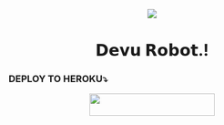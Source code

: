 

<p align="center">
  <img src="https://telegra.ph/file/016d8f006abeb5ecff6a7.png">
<h1 align="center"><b> 𝗗𝗲𝘃𝘂 𝗥𝗼𝗯𝗼𝘁.! </b></h1>

### DEPLOY TO HEROKU⤵️
<p align="center"><a href="https://heroku.com/deploy?template=https://github.com/HYPER-AD17/NubX"> <img src="https://img.shields.io/badge/Deploy%20To%20Heroku-pink?style=for-the-badge&logo=heroku" width="220" height="38.45"/></a></p>

